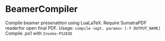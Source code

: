 # BeamerCompiler

Compile beamer presenatiton using LuaLaTeX. Require SumatraPDF readerfor open final PDF.
Usage: `compile <opt. params> [-f OUTPUT_NAME]`
Compile .ps1 with `Invoke-PS2EXE` 
